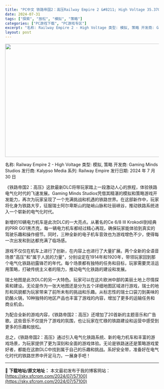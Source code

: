 ```yaml
---
title: "PC中文 铁路帝国2：高压Railway Empire 2 &#8211; High Voltage 35.37G"
date: 2024-07-31
tags: ["探索", "放松", "模拟", "策略"]
categories: ["PC游戏下载", "PC游戏专区"]
excerpt: "名称: Railway Empire 2 - High Voltage 类型: 模拟, 策略 开发商: Gaming Minds Studios 发行商: Kalypso Media 系列: Railway Empire 发行日期: 2024 年 7 月 30 日 《铁路帝国2：高压》这款最新DLC&hellip;"
layout: post
---
```


<img class="aligncenter size-full wp-image-57101" src="https://sky.sfcrom.com/wp-content/uploads/2024/07/2024073023320467.webp" alt="" width="660" height="370" />

名称: Railway Empire 2 - High Voltage
类型: 模拟, 策略
开发商: Gaming Minds Studios
发行商: Kalypso Media
系列: Railway Empire
发行日期: 2024 年 7 月 30 日

《铁路帝国2：高压》这款最新DLC将带玩家踏上一段激动人心的旅程，体验铁路电气化时代的飞速发展。Gaming Minds Studios凭借其精湛的模拟和策略游戏开发能力，再次为玩家呈现了一个充满挑战和机遇的铁路世界。在这部新作中，玩家将化身为铁路大亨，征服瑞士阿尔卑斯山的陡峭山脉和壮丽峡谷，推动铁路系统进入一个崭新的电气化时代。

新增的10辆电力机车是此次DLC的一大亮点。从著名的Ce 6/8 III Krokodil到经典的PRR GG1黑杰克，每一辆电力机车都经过精心再现，确保玩家能体验到真实的驾驶乐趣和操作细节。同时，三种全新的电子机车音效也为游戏增色不少，使得每一次出发和到达都充满了临场感。

游戏不仅仅在机车上进行了创新，在内容上也进行了大量扩展。两个全新的全语音场景"高压"和"属于人民的力量"，分别设定在1914年和1920年，带领玩家回到那个电气化铁路初露锋芒的年代。每个场景都有独特的任务和目标，玩家需要灵活运用策略，打破传统主义者的阻力，推动电气化铁路的建设和发展。

瑞士地图是此次DLC的另一大特色。玩家可以在这片欧洲中部的美丽土地上尽情探索和建设。无论是作为一张大地图还是分为五个详细地图区域进行游戏，瑞士的地形和风貌都为玩家带来了前所未有的挑战和乐趣。从标志性的瑞士口袋刀到美味的奶酪火锅，10种独特的地区产品也丰富了游戏的内容，增加了更多的运输任务和商业机会。

为配合全新的游戏内容，《铁路帝国2：高压》还增加了20首新的主题音乐和广告歌。这些音乐不仅提升了游戏的氛围，也让玩家在忙碌的铁路建设和运营中感受到更多的乐趣和放松。

总之，《铁路帝国2：高压》通过引入电气化铁路系统、新的电力机车和丰富的游戏场景，为玩家提供了更为深刻和全面的游戏体验。无论是铁路迷还是策略游戏爱好者，都能在这款DLC中找到属于自己的乐趣和挑战。系好安全带，准备好在电气化时代的铁路世界中开足马力，一展身手吧！

---
📖 **下载地址/原文地址：** 本文最初发布于我的博客网站：[https://sky.sfcrom.com/2024/07/57100](https://sky.sfcrom.com/2024/07/57100)
